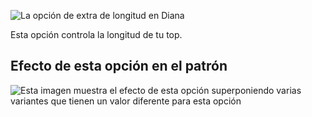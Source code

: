 ![La opción de extra de longitud en Diana](./lengthbonus.svg)

Esta opción controla la longitud de tu top.

## Efecto de esta opción en el patrón

![Esta imagen muestra el efecto de esta opción superponiendo varias variantes que tienen un valor diferente para esta opción](diana_lengthbonus_sample.svg "Efecto de esta opción en el patrón")
